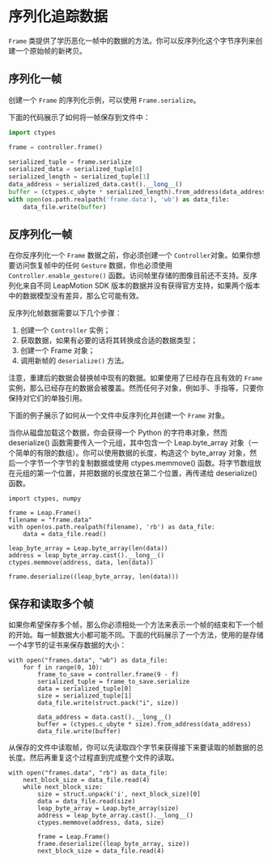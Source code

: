 # 序列化追踪数据

`Frame` 类提供了学历恶化一帧中的数据的方法。你可以反序列化这个字节序列来创建一个原始帧的新拷贝。

## 序列化一帧
创建一个 `Frame` 的序列化示例，可以使用 `Frame.serialize`。

下面的代码展示了如何将一帧保存到文件中：

```python
import ctypes

frame = controller.frame()

serialized_tuple = frame.serialize
serialized_data = serialized_tuple[0]
serialized_length = serialized_tuple[1]
data_address = serialized_data.cast().__long__()
buffer = (ctypes.c_ubyte * serialized_length).from_address(data_address)
with open(os.path.realpath('frame.data'), 'wb') as data_file:
    data_file.write(buffer)
```

## 反序列化一帧

在你反序列化一个 `Frame` 数据之前，你必须创建一个 `Controller`对象。如果你想要访问恢复帧中的任何 `Gesture` 数据，你也必须使用 `Controller.enable_gesture()` 函数。访问帧里存储的图像目前还不支持。反序列化来自不同 LeapMotion SDK 版本的数据并没有获得官方支持，如果两个版本中的数据模型没有差异，那么它可能有效。

反序列化帧数据需要以下几个步骤：

1. 创建一个 `Controller` 实例；
2. 获取数据，如果有必要的话将其转换成合适的数据类型；
3. 创建一个 Frame 对象；
4. 调用新帧的 `deserialize()` 方法。

注意，重建后的数据会替换帧中现有的数据。如果使用了已经存在且有效的 `Frame` 实例，那么已经存在的数据会被覆盖。然而任何子对象，例如手、手指等，只要你保持对它们的单独引用。

下面的例子展示了如何从一个文件中反序列化并创建一个 `Frame` 对象。

当你从磁盘加载这个数据，你会获得一个 Python 的字符串对象，然而 deserialize() 函数需要传入一个元组，其中包含一个 Leap.byte_array 对象（一个简单的有限的数组）。你可以使用数据的长度，构造这个 byte_array 对象，然后一个字节一个字节的复制数据或使用 ctypes.memmove() 函数。将字节数组放在元组的第一个位置，并把数据的长度放在第二个位置，再传递给 deserialize() 函数。

```
import ctypes, numpy

frame = Leap.Frame()
filename = "frame.data"
with open(os.path.realpath(filename), 'rb') as data_file:
    data = data_file.read()

leap_byte_array = Leap.byte_array(len(data))
address = leap_byte_array.cast().__long__()
ctypes.memmove(address, data, len(data))

frame.deserialize((leap_byte_array, len(data)))
```

## 保存和读取多个帧

如果你希望保存多个帧，那么你必须相处一个方法来表示一个帧的结束和下一个帧的开始。每一帧数据大小都可能不同。下面的代码展示了一个方法，使用的是存储一个4字节的证书来保存数据的大小：

```
with open("frames.data", "wb") as data_file:
    for f in range(0, 10):
        frame_to_save = controller.frame(9 - f)
        serialized_tuple = frame_to_save.serialize
        data = serialized_tuple[0]
        size = serialized_tuple[1]
        data_file.write(struct.pack("i", size))

        data_address = data.cast().__long__()
        buffer = (ctypes.c_ubyte * size).from_address(data_address)
        data_file.write(buffer)
```

从保存的文件中读取帧，你可以先读取四个字节来获得接下来要读取的帧数据的总长度。然后再重复这个过程直到完成整个文件的读取。

```
with open("frames.data", "rb") as data_file:
    next_block_size = data_file.read(4)
    while next_block_size:
        size = struct.unpack('i', next_block_size)[0]
        data = data_file.read(size)
        leap_byte_array = Leap.byte_array(size)
        address = leap_byte_array.cast().__long__()
        ctypes.memmove(address, data, size)

        frame = Leap.Frame()
        frame.deserialize((leap_byte_array, size))
        next_block_size = data_file.read(4)
```
